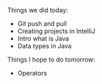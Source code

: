 Things we did today:
- Git push and pull
- Creating projects in IntelliJ
- Intro what is Java
- Data types in Java

Things I hope to do tomorrow:
- Operators
